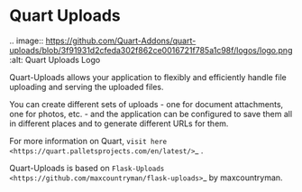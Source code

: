 Quart Uploads
=============

.. image:: https://github.com/Quart-Addons/quart-uploads/blob/3f91931d2cfeda302f862ce0016721f785a1c98f/logos/logo.png
   :alt: Quart Uploads Logo

Quart-Uploads allows your application to flexibly and efficiently handle file
uploading and serving the uploaded files.

You can create different sets of uploads - one for document attachments, one
for photos, etc. - and the application can be configured to save them all in
different places and to generate different URLs for them.

For more information on Quart, `visit here <https://quart.palletsprojects.com/en/latest/>`_ .

Quart-Uploads is based on `Flask-Uploads <https://github.com/maxcountryman/flask-uploads>`_ by maxcountryman. 
